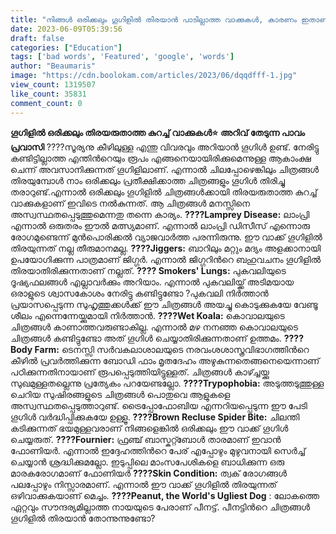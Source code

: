 ```yaml
---
title: "നിങ്ങൾ ഒരിക്കലും ഗൂഗിളിൽ തിരയാൻ പാടില്ലാത്ത വാക്കുകള്‍, കാരണം ഇതാണ്..."
date: 2023-06-09T05:39:56
draft: false
categories: ["Education"]
tags: ['bad words', 'Featured', 'google', 'words']
author: "Beaumaris"
image: "https://cdn.boolokam.com/articles/2023/06/dqqdfff-1.jpg"
view_count: 1319507
like_count: 35831
comment_count: 0
---
```


**ഗൂഗിളിൽ ഒരിക്കലും തിരയരുതാത്ത കുറച്ച് വാക്കുകള്‍⭐** **അറിവ് തേടുന്ന പാവം പ്രവാസി** ????സൂര്യനു കീഴിലുള്ള എന്തു വിവരവും അറിയാൻ ഗൂഗിള്‍ ഉണ്ട്. നേരിട്ടു കണ്ടിട്ടില്ലാത്ത എന്തിന്‍റെയും രൂപം എങ്ങനെയായിരിക്കുമെന്നുള്ള ആകാംക്ഷ ചെന്ന് അവസാനിക്കുന്നത് ഗൂഗിളിലാണ്. എന്നാൽ ചിലപ്പോഴെങ്കിലും ചിത്രങ്ങള്‍ തിരയുമ്പോള്‍ നാം ഒരിക്കലും പ്രതീക്ഷിക്കാത്ത ചിത്രങ്ങളും ഗൂഗിള്‍ തിരിച്ചു തരാറുണ്ട്.എന്നാൽ ഒരിക്കലും ഗൂഗിളിൽ ചിത്രങ്ങള്‍ക്കായി തിരയരുതാത്ത കുറച്ച് വാക്കുകളാണ് ഇവിടെ നല്‍കുന്നത്. ആ ചിത്രങ്ങള്‍ മനസ്സിനെ അസ്വസ്ഥതപ്പെടുത്തുമെന്നതു തന്നെ കാര്യം. **[](https://cdn.boolokam.com/articles/2023/06/dqqdfff-1.jpg)????Lamprey Disease:** ലാംപ്രി എന്നാൽ ഒരുതരം ഈൽ മത്സ്യമാണ്. എന്നാൽ ലാംപ്രി ഡിസീസ് എന്നൊരു രോഗമുണ്ടെന്ന് മുൻപൊരിക്കൽ വ്യാജവാര്‍ത്ത പരന്നിരുന്നു. ഈ വാക്ക് ഗൂഗിളിൽ തിരയുന്നത് നല്ല തീരുമാനമല്ല. **????Jiggers:** ബാറിലും മറ്റും മദ്യം അളക്കാനായി ഉപയോഗിക്കുന്ന പാത്രമാണ് ജിഗ്ഗര്‍. എന്നാൽ ജിഗ്ഗറിന്‍റെ ബഹുവചനം ഗൂഗിളിൽ തിരയാതിരിക്കുന്നതാണ് നല്ലത്. **???? Smokers' Lungs:** പുകവലിയുടെ ദൂഷ്യഫലങ്ങള്‍ എല്ലാവര്‍ക്കും അറിയാം. എന്നാൽ പുകവലിയ്ക്ക് അടിമയായ ഒരാളുടെ ശ്വാസകോശം നേരിട്ടു കണ്ടിട്ടുണ്ടോ ?പുകവലി നിര്‍ത്താൻ പ്രയാസപ്പെടുന്ന സുഹൃത്തുക്കള്‍ക്ക് ഈ ചിത്രങ്ങൾ അയച്ചു കൊടുക്കുകയേ വേണ്ടൂ ശീലം എന്നെന്നേയ്ക്കുമായി നിര്‍ത്താൻ. **????Wet Koala:** കൊവാലയുടെ ചിത്രങ്ങള്‍ കാണാത്തവരുണ്ടാകില്ല. എന്നാൽ മഴ നനഞ്ഞ കൊവാലയുടെ ചിത്രങ്ങള്‍ കണ്ടിട്ടുണ്ടോ അത് ഗൂഗിള്‍ ചെയ്യാതിരിക്കുന്നതാണ് ഉത്തമം. **???? Body Farm:** ടെനസ്സി സര്‍വകലാശാലയുടെ നരവംശശാസ്ത്രവിഭാഗത്തിന്‍റെ കീഴിൽ പ്രവര്‍ത്തിക്കുന്ന ബോഡി ഫാം മൃതദേഹം അഴുകുന്നതെങ്ങനെയെന്നാണ് പഠിക്കുന്നതിനായാണ് രൂപപ്പെടുത്തിയിട്ടുള്ളത്. ചിത്രങ്ങള്‍ കാഴ്ച്ചയ്ക്കു സുഖമുള്ളതല്ലെന്നു പ്രത്യേകം പറയേണ്ടല്ലോ. **????Trypophobia:** അടുത്തടുത്തുള്ള ചെറിയ സുഷിരങ്ങളുടെ ചിത്രങ്ങള്‍ പൊതുവെ ആളുകളെ അസ്വസ്ഥതപ്പെടുത്താറുണ്ട്. ട്രൈപ്പോഫോബിയ എന്നറിയപ്പെടുന്ന ഈ പേടി ഗൂഗിള്‍ വര്‍ദ്ധിപ്പിക്കുകയേ ഉള്ളൂ. **????Brown Recluse Spider Bite:** ചിലന്തി കടിക്കുന്നത് ഭയമുള്ളവരാണ് നിങ്ങളെങ്കിൽ ഒരിക്കലും ഈ വാക്ക് ഗൂഗിള്‍ ചെയ്യരുത്. **????Fournier:** ഫ്രഞ്ച് ബാസ്കറ്റ്ബോള്‍ താരമാണ് ഇവാൻ ഫോണിയര്‍. എന്നാൽ ഇദ്ദേഹത്തിന്‍റെ പേര് എപ്പോഴും മുഴുവനായി സെര്‍ച്ച് ചെയ്യാൻ ശ്രദ്ധിക്കുമല്ലോ. ഇടുപ്പിലെ മാംസപേശികളെ ബാധിക്കുന്ന ഒരു മാരകരോഗമാണ് ഫോണിയര്‍ **????Skin Condition:** ത്വക് രോഗങ്ങള്‍ പലപ്പോഴും നിസ്സാരമാണ്. എന്നാൽ ഈ വാക്ക് ഗൂഗിളിൽ തിരയുന്നത് ഒഴിവാക്കുകയാണ് മെച്ചം. **????Peanut, the World's Ugliest Dog** : ലോകത്തെ ഏറ്റവും സൗന്ദര്യമില്ലാത്ത നായയുടെ പേരാണ് പീനട്ട്. പീനട്ടിന്‍റെ ചിത്രങ്ങള്‍ ഗൂഗിളിൽ തിരയാൻ തോന്നുന്നുണ്ടോ?
